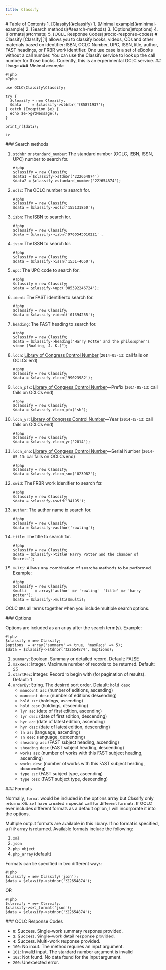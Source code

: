 ```yaml
---
title: Classify
---
```


<a name="table-of-contents"/>
# Table of Contents
1. [Classify](#classify)
   1. [Minimal example](#minimal-example)
   2. [Search methods](#search-methods)
   3. [Options](#options)
   4. [Formats](#formats)
   5. [OCLC Response Codes](#oclc-response-codes)

<a name="classify"/>
# Classify
[Classify][1] allows you to classify books, videos, CDs and other materials based on identifier: ISBN, OCLC Number, UPC, ISSN, title, author, FAST headings, or FRBR work identifier. One use case is a set of eBooks without a call number. You can use the Classify service to look up the call number for those books. Currently, this is an experimental OCLC service.

<a name="usage"/>
## Usage

<a name="minimal-example"/>
### Minimal example

```
#!php
<?php

use OCLC\Classify\Classify;

try {
  $classify = new Classify;
  $data     = $classify->stdnbr('785871937');
} catch (Exception $e) {
  echo $e->getMessage();
}

print_r($data);

?>
```

<a name="search-methods"/>
### Search methods

1. `stdnbr` or `standard_number`: The standard number (OCLC, ISBN, ISSN, UPC) number to search for.

   ```
   #!php
   $classify = new Classify;
   $data1 = $classify->stdnbr('222654874');
   $data2 = $classify->standard_number('222654874');
   ```

2. `oclc`: The OCLC number to search for.

   ```
   #!php
   $classify = new Classify;
   $data = $classify->oclc('155131850');
   ```

3. `isbn`: The ISBN to search for.

   ```
   #!php
   $classify = new Classify;
   $data = $classify->isbn('9780545010221');
   ```

4. `issn`: The ISSN to search for.

   ```
   #!php
   $classify = new Classify;
   $data = $classify->issn('1531-4650');
   ```

5. `upc`: The UPC code to search for.

   ```
   #!php
   $classify = new Classify;
   $data = $classify->upc('085392246724');
   ```

6. `ident`: The FAST identifier to search for.

   ```
   #!php
   $classify = new Classify;
   $data = $classify->ident('01394255');
   ```

7. `heading`: The FAST heading to search for.

   ```
   #!php
   $classify = new Classify;
   $data = $classify->heading("Harry Potter and the philosopher's stone (Rowling, J. K.)");
   ```

8. `lccn`: [Library of Congress Control Number][2] (`2014-05-13`: call fails on OCLCs end)

   ```
   #!php
   $classify = new Classify;
   $data = $classify->lccn('99023982');
   ```

9. `lccn_pfx`: [Library of Congress Control Number][2]—Prefix (`2014-05-13`: call fails on OCLCs end)

   ```
   #!php
   $classify = new Classify;
   $data = $classify->lccn_pfx('sh');
   ```

10. `lccn_yr`: [Library of Congress Control Number][2]—Year (`2014-05-13`: call fails on OCLCs end)

    ```
    #!php
    $classify = new Classify;
    $data = $classify->lccn_yr('2014');
    ```

11. `lccn_sno`: [Library of Congress Control Number][2]—Serial Number (`2014-05-13`: call fails on OCLCs end)

    ```
    #!php
    $classify = new Classify;
    $data = $classify->lccn_sno('023982');
    ```

12. `swid`: The FRBR work identifier to search for.

    ```
    #!php
    $classify = new Classify;
    $data = $classify->swid('34195');
    ```

13. `author`: The author name to search for.

    ```
    #!php
    $classify = new Classify;
    $data = $classify->author('rowling');
    ```

14. `title`: The title to search for.

    ```
    #!php
    $classify = new Classify;
    $data = $classify->title('Harry Potter and the Chamber of Secrets');
    ```

15. `multi`: Allows any combination of searche methods to be performed. Example:

    ```
    #!php
    $classify = new Classify;
    $multi    = array('author' => 'rowling', 'title' => 'harry potter');
    $data = $classify->multi($multi);
    ```

OCLC `OR`s all terms together when you include multiple search options.

<a name="options"/>
### Options

Options are included as an array after the search term(s). Example:

```
#!php
$classify = new Classify;
$options  = array('summary' => true, 'maxRecs' => 5);
$data = $classify->stdnbr('222654874', $options);
```

1. `summary`: Boolean. Summary or detailed record. Default: FALSE
2. `maxRecs`: Integer. Maximum number of records to be returned. Default: 25
4. `startRec`: Integer. Record to begin with (for pagination of results). Default: 1
4. `orderBy`: String. The desired sort order. Default: `hold desc`
    - `mancount asc` (number of editions, ascending)
    - `mancount desc` (number of editions descending)
    - `hold asc` (holdings, ascending)
    - `hold desc` (holdings, descending)
    - `lyr asc` (date of first edition, ascending)
    - `lyr desc` (date of first edition, descending)
    - `hyr asc` (date of latest edition, ascending)
    - `hyr desc` (date of latest edition, descending)
    - `ln asc` (language, ascending)
    - `ln desc` (language, descending)
    - `sheading asc` (FAST subject heading, ascending)
    - `sheading desc` (FAST subject heading, descending)
    - `works asc` (number of works with this FAST subject heading, ascending)
    - `works desc` (number of works with this FAST subject heading, descending)
    - `type asc` (FAST subject type, ascending)
    - `type desc` (FAST subject type, descending)

<a name="formats"/>
### Formats

Normally, `format` would be included in the options array but Classify only returns `XML` so I have created a special call for different formats. If OCLC ever includes different formats as a default option, I will incorporate it into the options.

Multiple output formats are available in this library. If no format is specified, a `PHP` array is returned. Available formats include the following:

1. `xml`
2. `json`
3. `php_object`
4. `php_array` (default)

Formats can be specified in two different ways:

```
#!php
$classify = new Classify('json');
$data = $classify->stdnbr('222654874');
```

OR

```
#!php
$classify = new Classify;
$classify->set_format('json');
$data = $classify->stdnbr('222654874');
```

<a name="oclc-response-codes"/>
### OCLC Response Codes

* `0`: Success. Single-work summary response provided.
* `2`: Success. Single-work detail response provided.
* `4`: Success. Multi-work response provided.
* `100`: No input. The method requires an input argument.
* `101`: Invalid input. The standard number argument is invalid.
* `102`: Not found. No data found for the input argument.
* `200`: Unexpected error.

[1]: http://www.oclc.org/content/developer/worldwide/en_us/develop/web-services/classify.html
[2]: http://www.loc.gov/marc/lccn_structure.html
